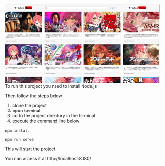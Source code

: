 ![image](https://github.com/bocb25212/YoutubeAPI_Test/blob/main/index.png)
To run this project you need to install Node.js

Then follow the steps below 

1. clone the project
2. open terminal 
3. cd to the project directory in the terminal
4. execute the command line below
   
```
npm install
```  
```
npm run serve
```

This will start the project 

You can access it at http://localhost:8080/
